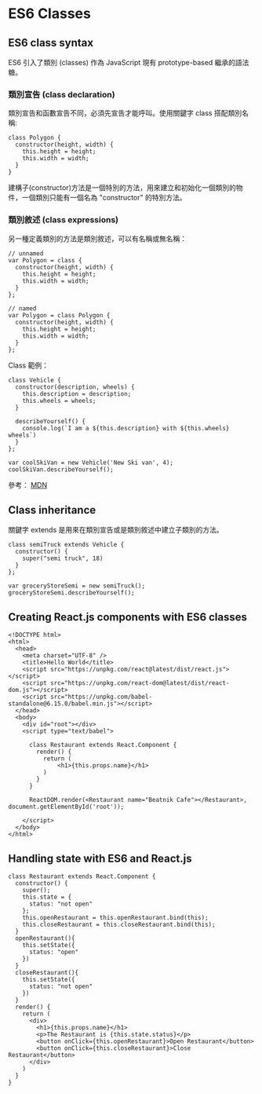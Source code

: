 # ES6 Classes

## ES6 class syntax

ES6 引入了類別 (classes) 作為 JavaScript 現有 prototype-based 繼承的語法糖。

### 類別宣告 (class declaration)

類別宣告和函數宣告不同，必須先宣告才能呼叫。使用關鍵字 class 搭配類別名稱:

```
class Polygon {
  constructor(height, width) {
    this.height = height;
    this.width = width;
  }
}
```

建構子(constructor)方法是一個特別的方法，用來建立和初始化一個類別的物件，一個類別只能有一個名為 "constructor" 的特別方法。


### 類別敘述 (class expressions)

另一種定義類別的方法是類別敘述，可以有名稱或無名稱：

```
// unnamed
var Polygon = class {
  constructor(height, width) {
    this.height = height;
    this.width = width;
  }
};

// named
var Polygon = class Polygon {
  constructor(height, width) {
    this.height = height;
    this.width = width;
  }
};
```

Class 範例：

```
class Vehicle {
  constructor(description, wheels) {
    this.description = description;
    this.wheels = wheels;
  }

  describeYourself() {
    console.log(`I am a ${this.description} with ${this.wheels} wheels`)
  }
};

var coolSkiVan = new Vehicle('New Ski van', 4);
coolSkiVan.describeYourself();
```

參考： [MDN](https://developer.mozilla.org/zh-TW/docs/Web/JavaScript/Reference/Classes)

## Class inheritance

關鍵字 extends 是用來在類別宣告或是類別敘述中建立子類別的方法。

```
class semiTruck extends Vehicle {
  constructor() {
    super("semi truck", 18)
  }
};

var groceryStoreSemi = new semiTruck();
groceryStoreSemi.describeYourself();
```

## Creating React.js components with ES6 classes


```
<!DOCTYPE html>
<html>
  <head>
    <meta charset="UTF-8" />
    <title>Hello World</title>
    <script src="https://unpkg.com/react@latest/dist/react.js"></script>
    <script src="https://unpkg.com/react-dom@latest/dist/react-dom.js"></script>
    <script src="https://unpkg.com/babel-standalone@6.15.0/babel.min.js"></script>
  </head>
  <body>
    <div id="root"></div>
    <script type="text/babel">

      class Restaurant extends React.Component {
        render() {
          return (
              <h1>{this.props.name}</h1>
          )
        }
      }

      ReactDOM.render(<Restaurant name="Beatnik Cafe"></Restaurant>, document.getElementById('root'));

    </script>
  </body>
</html>

```

## Handling state with ES6 and React.js

```
class Restaurant extends React.Component {
  constructor() {
    super();
    this.state = {
      status: "not open"
    };
    this.openRestaurant = this.openRestaurant.bind(this);
    this.closeRestaurant = this.closeRestaurant.bind(this);
  }
  openRestaurant(){
    this.setState({
      status: "open"
    })
  }
  closeRestaurant(){
    this.setState({
      status: "not open"
    })
  }
  render() {
    return (
      <div>
        <h1>{this.props.name}</h1>
        <p>The Restaurant is {this.state.status}</p>
        <button onClick={this.openRestaurant}>Open Restaurant</button>
        <button onClick={this.closeRestaurant}>Close Restaurant</button>
      </div>
    )
  }
}
```

